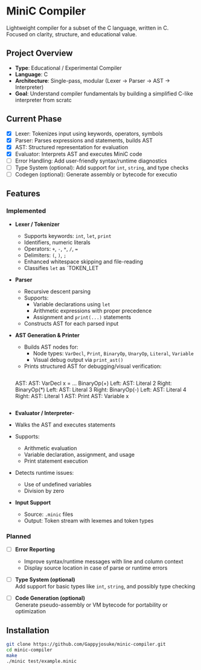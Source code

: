 # MiniC Compiler

Lightweight compiler for a subset of the C language, written in C.  
Focused on clarity, structure, and educational value.

## Project Overview

- **Type**: Educational / Experimental Compiler
- **Language**: C
- **Architecture**: Single-pass, modular (Lexer → Parser → AST → Interpreter)
- **Goal**: Understand compiler fundamentals by building a simplified C-like interpreter from scratc

## Current Phase


- [x] Lexer: Tokenizes input using keywords, operators, symbols  
- [x] Parser: Parses expressions and statements, builds AST  
- [x] AST: Structured representation for evaluation  
- [x] Evaluator: Interprets AST and executes MiniC code  
- [ ] Error Handling: Add user-friendly syntax/runtime diagnostics  
- [ ] Type System (optional): Add support for `int`, `string`, and type checks  
- [ ] Codegen (optional): Generate assembly or bytecode for executio

## Features

### Implemented

- **Lexer / Tokenizer**
  - Supports keywords: `int`, `let`, `print`
  - Identifiers, numeric literals
  - Operators: `+`, `-`, `*`, `/`, `=`
  - Delimiters: `(`, `)`, `;`
  - Enhanced whitespace skipping and file-reading
  - Classifies `let` as `TOKEN_LET

- **Parser**
  - Recursive descent parsing
  - Supports:
    - Variable declarations using `let`
    - Arithmetic expressions with proper precedence
    - Assignment and `print(...)` statements
  - Constructs AST for each parsed input

- **AST Generation & Printer**
  - Builds AST nodes for:
    - Node types: `VarDecl`, `Print`, `BinaryOp`, `UnaryOp`, `Literal`, `Variable`
    - Visual debug output via `print_ast()`    
  - Prints structured AST for debugging/visual verification:
    ```text
   AST:
   AST: VarDecl x = ...
   BinaryOp(+)
   Left: AST: Literal 2
   Right: BinaryOp(*)
   Left: AST: Literal 3
   Right: BinaryOp(-)
   Left: AST: Literal 4
   Right: AST: Literal 1
  AST: Print AST: Variable x 
  ```
- **Evaluator / Interpreter**-
- Walks the AST and executes statements
- Supports:
  - Arithmetic evaluation
  - Variable declaration, assignment, and usage
  - Print statement execution
- Detects runtime issues:
  - Use of undefined variables
  - Division by zero

- **Input Support**
   - Source: `.minic` files
   - Output: Token stream with lexemes and token types

### Planned

- [ ] **Error Reporting**
  - Improve syntax/runtime messages with line and column context
  - Display source location in case of parse or runtime errors

- [ ] **Type System (optional)**  
  Add support for basic types like `int`, `string`, and possibly type checking

- [ ] **Code Generation (optional)**  
  Generate pseudo-assembly or VM bytecode for portability or optimization


## Installation

```bash
git clone https://github.com/Gappyjosuke/minic-compiler.git
cd minic-compiler
make
./minic test/example.minic
